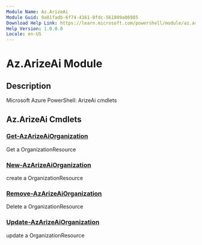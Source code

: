 ```yaml
---
Module Name: Az.ArizeAi
Module Guid: 9a81fadb-6f74-4161-8fdc-561809a06985
Download Help Link: https://learn.microsoft.com/powershell/module/az.arizeai
Help Version: 1.0.0.0
Locale: en-US
---
```


# Az.ArizeAi Module
## Description
Microsoft Azure PowerShell: ArizeAi cmdlets

## Az.ArizeAi Cmdlets
### [Get-AzArizeAiOrganization](Get-AzArizeAiOrganization.md)
Get a OrganizationResource

### [New-AzArizeAiOrganization](New-AzArizeAiOrganization.md)
create a OrganizationResource

### [Remove-AzArizeAiOrganization](Remove-AzArizeAiOrganization.md)
Delete a OrganizationResource

### [Update-AzArizeAiOrganization](Update-AzArizeAiOrganization.md)
update a OrganizationResource

